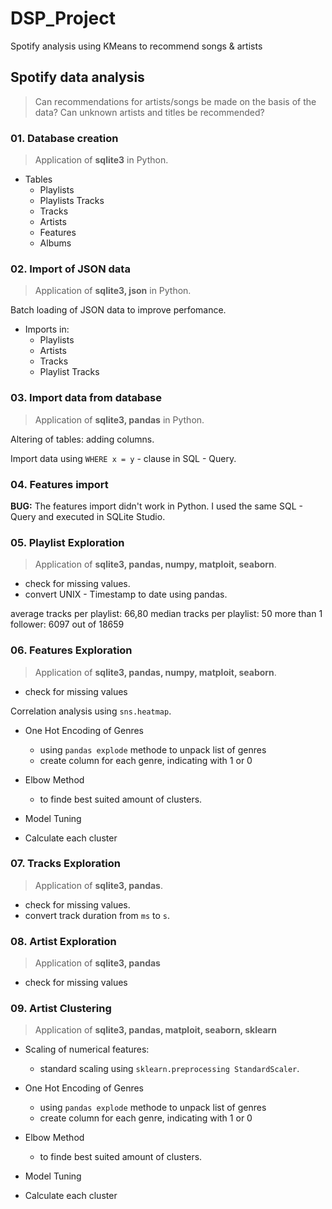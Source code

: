 # DSP_Project
Spotify analysis using KMeans to recommend songs &amp; artists

## Spotify data analysis
> Can recommendations for artists/songs be made on the basis of the data?
> Can unknown artists and titles be recommended?

### 01. Database creation

> Application of __sqlite3__ in Python.

- Tables
  - Playlists
  - Playlists Tracks
  - Tracks
  - Artists
  - Features
  - Albums

### 02. Import of JSON data

> Application of __sqlite3, json__ in Python.

Batch loading of JSON data to improve perfomance.

- Imports in:
  - Playlists
  - Artists
  - Tracks
  - Playlist Tracks

### 03. Import data from database

> Application of __sqlite3, pandas__ in Python.

Altering of tables: adding columns.

Import data using `WHERE x = y` - clause in SQL - Query.

### 04. Features import

__BUG:__
The features import didn't work in Python. I used the same SQL - Query and executed in SQLite Studio.

### 05. Playlist Exploration

> Application of __sqlite3, pandas, numpy, matploit, seaborn__.

- check for missing values.
- convert UNIX - Timestamp to date using pandas.

average tracks per playlist: 66,80
median tracks per playlist: 50
more than 1 follower: 6097 out of 18659

### 06. Features Exploration

> Application of __sqlite3, pandas, numpy, matploit, seaborn__.

- check for missing values

Correlation analysis using `sns.heatmap`.

- One Hot Encoding of Genres
  - using `pandas explode` methode to unpack list of genres
  - create column for each genre, indicating with $1$ or $0$

- Elbow Method
  - to finde best suited amount of clusters.

- Model Tuning

- Calculate each cluster

### 07. Tracks Exploration

> Application of __sqlite3, pandas__.

- check for missing values.
- convert track duration from `ms` to `s`.

### 08. Artist Exploration

> Application of __sqlite3, pandas__

- check for missing values

### 09. Artist Clustering

> Application of __sqlite3, pandas, matploit, seaborn, sklearn__

- Scaling of numerical features:
  - standard scaling using `sklearn.preprocessing StandardScaler`.

- One Hot Encoding of Genres
  - using `pandas explode` methode to unpack list of genres
  - create column for each genre, indicating with $1$ or $0$

- Elbow Method
  - to finde best suited amount of clusters.

- Model Tuning

- Calculate each cluster
